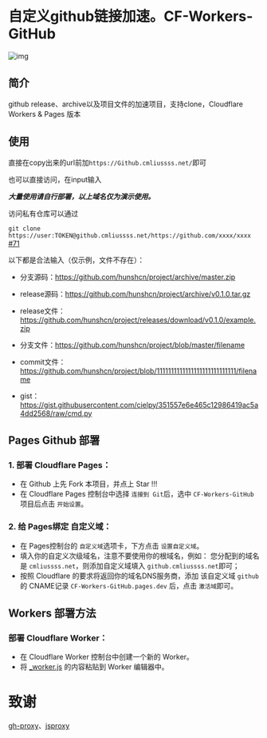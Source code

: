 # 自定义github链接加速。CF-Workers-GitHub
![img](./img.png)
## 简介
github release、archive以及项目文件的加速项目，支持clone，Cloudflare Workers & Pages 版本

## 使用

直接在copy出来的url前加`https://Github.cmliussss.net/`即可

也可以直接访问，在input输入

***大量使用请自行部署，以上域名仅为演示使用。***

访问私有仓库可以通过

`git clone https://user:TOKEN@github.cmliussss.net/https://github.com/xxxx/xxxx` [#71](https://github.com/hunshcn/gh-proxy/issues/71)

以下都是合法输入（仅示例，文件不存在）：

- 分支源码：https://github.com/hunshcn/project/archive/master.zip

- release源码：https://github.com/hunshcn/project/archive/v0.1.0.tar.gz

- release文件：https://github.com/hunshcn/project/releases/download/v0.1.0/example.zip

- 分支文件：https://github.com/hunshcn/project/blob/master/filename

- commit文件：https://github.com/hunshcn/project/blob/1111111111111111111111111111/filename

- gist：https://gist.githubusercontent.com/cielpy/351557e6e465c12986419ac5a4dd2568/raw/cmd.py

## Pages Github 部署

### 1. 部署 Cloudflare Pages：
   - 在 Github 上先 Fork 本项目，并点上 Star !!!
   - 在 Cloudflare Pages 控制台中选择 `连接到 Git`后，选中 `CF-Workers-GitHub`项目后点击 `开始设置`。
     
### 2. 给 Pages绑定 自定义域：
   - 在 Pages控制台的 `自定义域`选项卡，下方点击 `设置自定义域`。
   - 填入你的自定义次级域名，注意不要使用你的根域名，例如：
     您分配到的域名是 `cmliussss.net`，则添加自定义域填入 `github.cmliussss.net`即可；
   - 按照 Cloudflare 的要求将返回你的域名DNS服务商，添加 该自定义域 `github`的 CNAME记录 `CF-Workers-GitHub.pages.dev` 后，点击 `激活域`即可。

## Workers 部署方法
### 部署 Cloudflare Worker：

   - 在 Cloudflare Worker 控制台中创建一个新的 Worker。
   - 将 [_worker.js](https://github.com/cmliu/CF-Workers-GitHub/blob/main/_worker.js)  的内容粘贴到 Worker 编辑器中。


# 致谢
[gh-proxy](https://github.com/hunshcn/gh-proxy)、[jsproxy](https://github.com/EtherDream/jsproxy/)
